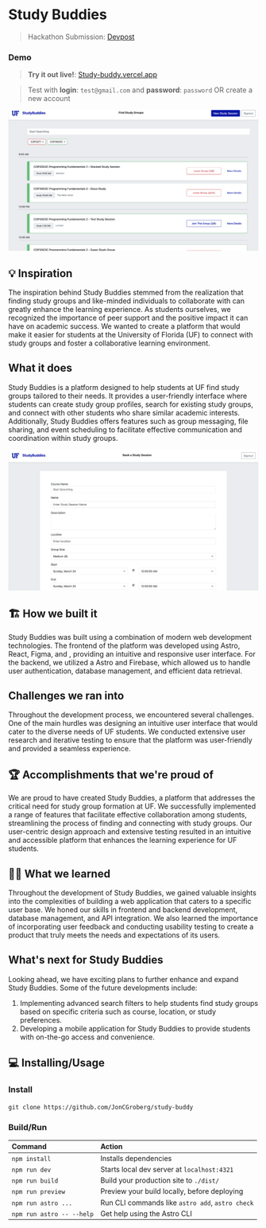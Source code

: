 # Study Buddies

> Hackathon Submission: [Devpost](https://devpost.com/software/study-buddies-brqelk)

### Demo

> **Try it out live!**: [Study-buddy.vercel.app](https://study-buddy-git-main-jongroberg.vercel.app/welcome)

> Test with **login**: `test@gmail.com` and **password**: `password` OR create a new account

<img width=1000 src="./screenshots/SearchPills.png"/>

## 💡 Inspiration

The inspiration behind Study Buddies stemmed from the realization that finding study groups and like-minded individuals to collaborate with can greatly enhance the learning experience. As students ourselves, we recognized the importance of peer support and the positive impact it can have on academic success. We wanted to create a platform that would make it easier for students at the University of Florida (UF) to connect with study groups and foster a collaborative learning environment.

## What it does

Study Buddies is a platform designed to help students at UF find study groups tailored to their needs. It provides a user-friendly interface where students can create study group profiles, search for existing study groups, and connect with other students who share similar academic interests. Additionally, Study Buddies offers features such as group messaging, file sharing, and event scheduling to facilitate effective communication and coordination within study groups.

<img width=600 src="./screenshots/Book.png"/>

## 🏗️ How we built it

Study Buddies was built using a combination of modern web development technologies. The frontend of the platform was developed using Astro, React, Figma, and , providing an intuitive and responsive user interface. For the backend, we utilized a Astro and Firebase, which allowed us to handle user authentication, database management, and efficient data retrieval.

## Challenges we ran into

Throughout the development process, we encountered several challenges. One of the main hurdles was designing an intuitive user interface that would cater to the diverse needs of UF students. We conducted extensive user research and iterative testing to ensure that the platform was user-friendly and provided a seamless experience.

## 🏆 Accomplishments that we're proud of

We are proud to have created Study Buddies, a platform that addresses the critical need for study group formation at UF. We successfully implemented a range of features that facilitate effective collaboration among students, streamlining the process of finding and connecting with study groups. Our user-centric design approach and extensive testing resulted in an intuitive and accessible platform that enhances the learning experience for UF students.

## 🧑‍🎓 What we learned

Throughout the development of Study Buddies, we gained valuable insights into the complexities of building a web application that caters to a specific user base. We honed our skills in frontend and backend development, database management, and API integration. We also learned the importance of incorporating user feedback and conducting usability testing to create a product that truly meets the needs and expectations of its users.

## What's next for Study Buddies

Looking ahead, we have exciting plans to further enhance and expand Study Buddies. Some of the future developments include:

1. Implementing advanced search filters to help students find study groups based on specific criteria such as course, location, or study preferences.
2. Developing a mobile application for Study Buddies to provide students with on-the-go access and convenience.

## 💻 Installing/Usage

### Install

```shell
git clone https://github.com/JonCGroberg/study-buddy
```

### Build/Run

| Command                   | Action                                           |
| :------------------------ | :----------------------------------------------- |
| `npm install`             | Installs dependencies                            |
| `npm run dev`             | Starts local dev server at `localhost:4321`      |
| `npm run build`           | Build your production site to `./dist/`          |
| `npm run preview`         | Preview your build locally, before deploying     |
| `npm run astro ...`       | Run CLI commands like `astro add`, `astro check` |
| `npm run astro -- --help` | Get help using the Astro CLI                     |
